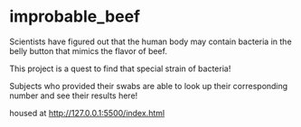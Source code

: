 # improbable_beef
Scientists have figured out that the human body may contain bacteria in the belly button that mimics the flavor of beef.

This project is a quest to find that special strain of bacteria!

Subjects who provided their swabs are able to look up their corresponding number and see their results here!

housed at http://127.0.0.1:5500/index.html